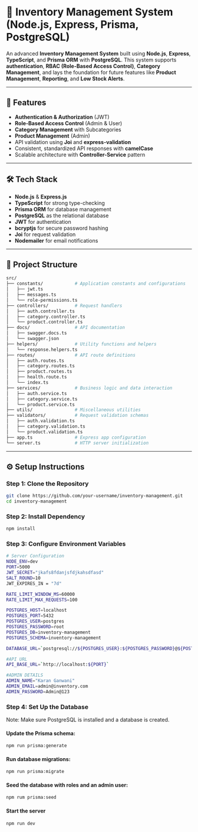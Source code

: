 # 🛒 Inventory Management System (Node.js, Express, Prisma, PostgreSQL)

An advanced **Inventory Management System** built using **Node.js**, **Express**, **TypeScript**, and **Prisma ORM** with **PostgreSQL**. This system supports **authentication**, **RBAC (Role-Based Access Control)**, **Category Management**, and lays the foundation for future features like **Product Management**, **Reporting**, and **Low Stock Alerts**.

---

## 🚀 Features
- **Authentication & Authorization** (JWT)
- **Role-Based Access Control** (Admin & User)
- **Category Management** with Subcategories
- **Product Management** (Admin)
- API validation using **Joi** and **express-validation**
- Consistent, standardized API responses with **camelCase**
- Scalable architecture with **Controller-Service** pattern

---

## 🛠️ Tech Stack
- **Node.js** & **Express.js**
- **TypeScript** for strong type-checking
- **Prisma ORM** for database management
- **PostgreSQL** as the relational database
- **JWT** for authentication
- **bcryptjs** for secure password hashing
- **Joi** for request validation
- **Nodemailer** for email notifications

---

## 📂 Project Structure
```bash
src/
├── constants/            # Application constants and configurations
│   ├── jwt.ts
│   ├── messages.ts
│   └── role-permissions.ts
├── controllers/          # Request handlers
│   ├── auth.controller.ts
│   ├── category.controller.ts
│   └── product.controller.ts
├── docs/                 # API documentation
│   ├── swagger.docs.ts
│   └── swagger.json
├── helpers/              # Utility functions and helpers
│   └── response.helpers.ts
├── routes/               # API route definitions
│   ├── auth.routes.ts
│   ├── category.routes.ts
│   ├── product.routes.ts
│   ├── health.route.ts
│   └── index.ts
├── services/             # Business logic and data interaction
│   ├── auth.service.ts
│   ├── category.service.ts
│   └── product.service.ts
├── utils/                # Miscellaneous utilities
├── validators/           # Request validation schemas
│   ├── auth.validation.ts
│   ├── category.validation.ts
│   └── product.validation.ts
├── app.ts                # Express app configuration
└── server.ts             # HTTP server initialization


```


---

## ⚙️ Setup Instructions
### Step 1: Clone the Repository
```bash
git clone https://github.com/your-username/inventory-management.git
cd inventory-management
```

### Step 2: Install Dependency
```bash
npm install
```

### Step 3: Configure Environment Variables
```bash
# Server Configuration
NODE_ENV=dev
PORT=5000
JWT_SECRET="jkafs8fdanjsfdjkahsdfasd"
SALT_ROUND=10
JWT_EXPIRES_IN = "7d"

RATE_LIMIT_WINDOW_MS=60000
RATE_LIMIT_MAX_REQUESTS=100

POSTGRES_HOST=localhost
POSTGRES_PORT=5432
POSTGRES_USER=postgres
POSTGRES_PASSWORD=root
POSTGRES_DB=inventory-management
POSTGRES_SCHEMA=inventory-management

DATABASE_URL=`postgresql://${POSTGRES_USER}:${POSTGRES_PASSWORD}@${POSTGRES_HOST}:${POSTGRES_PORT}/${POSTGRES_DB}?schema=${POSTGRES_SCHEMA}`

#API URL
API_BASE_URL=`http://localhost:${PORT}`

#ADMIN DETAILS
ADMIN_NAME="Karan Ganwani"
ADMIN_EMAIL=admin@inventory.com
ADMIN_PASSWORD=Admin@123
```

### Step 4: Set Up the Database

Note: Make sure PostgreSQL is installed and a database is created.

#### Update the Prisma schema:
```bash
npm run prisma:generate
```

#### Run database migrations:
```bash
npm run prisma:migrate
```

#### Seed the database with roles and an admin user:
```bash
npm rum prisma:seed
```

#### Start the server
```bash
npm run dev
```
